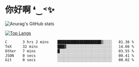 # 你好啊 ❛‿˂✨

![Anurag's GitHub stats](https://github-readme-stats.vercel.app/api?username=ZombieFly&count_private=true&show_icons=true)

[![Top Langs](https://github-readme-stats.vercel.app/api/top-langs/?username=ZombieFly&layout=compact&count_private=true&hide=Ruby,makefile)](https://github.com/anuraghazra/github-readme-stats)

<!--START_SECTION:waka-->

```txt
C       3 hrs 2 mins    ████████████████████▒░░░░   81.36 %
TeX     32 mins         ███▓░░░░░░░░░░░░░░░░░░░░░   14.66 %
Other   7 mins          █░░░░░░░░░░░░░░░░░░░░░░░░   03.55 %
JSON    0 secs          ░░░░░░░░░░░░░░░░░░░░░░░░░   00.41 %
Git     0 secs          ░░░░░░░░░░░░░░░░░░░░░░░░░   00.02 %
```

<!--END_SECTION:waka-->
